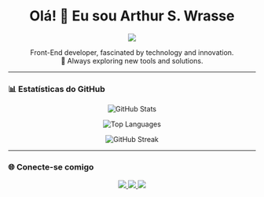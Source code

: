 <h1 align="center">Olá! 👋 Eu sou Arthur S. Wrasse</h1>
<p align="center">
  <a href="https://skillicons.dev">
    <img src="https://skillicons.dev/icons?i=,js,html,css,mysql,git,python,react,panda" />
  </a>
</p> 
<p align="center">
  Front-End developer, fascinated by technology and innovation.<br/>
  🔧 Always exploring new tools and solutions.
</p>

--- 

### 📊 Estatísticas do GitHub

<p align="center">
  <img src="https://github-readme-stats.vercel.app/api?username=codeparabelum&show_icons=true&theme=dracula" alt="GitHub Stats"/>
</p>

<p align="center">
  <img src="https://github-readme-stats.vercel.app/api/top-langs/?username=codeparabelum&layout=compact&theme=dracula" alt="Top Languages"/>
</p>

<p align="center">
  <img src="https://github-readme-streak-stats.herokuapp.com/?user=codeparabelum&theme=dracula" alt="GitHub Streak"/>
</p>

---

### 🌐 Conecte-se comigo

<p align="center">
  <a href="https://linkedin.com/in/arthurwarssecodemind" target="_blank">
    <img src="https://img.shields.io/badge/-LinkedIn-blue?style=for-the-badge&logo=linkedin"/>
  </a>
  <a href="mailto:arthurswprofissional@gmail.com">
    <img src="https://img.shields.io/badge/-Email-red?style=for-the-badge&logo=gmail&logoColor=white"/>
  </a>
  <a href="https://github.com/codeparabelum">
    <img src="https://img.shields.io/badge/-GitHub-333?style=for-the-badge&logo=github"/>
  </a>
</p>
<!DOCTYPE html>
<html lang="en">
<head>
  <meta charset="UTF-8" />
  <meta name="viewport" content="width=device-width, initial-scale=1.0"/>
  <link rel="stylesheet" href="style.css"/>
</head>
<body>
  
 
